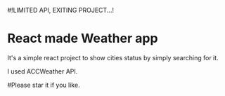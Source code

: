 #!LIMITED API, EXITING PROJECT...!


# React made Weather app

It's a simple react project to show cities status by simply searching for it.

I used ACCWeather API.

#Please star it if you like.
